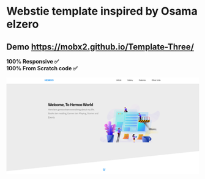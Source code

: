 # Webstie template inspired by **Osama elzero**

## Demo https://mobx2.github.io/Template-Three/
**100% Responsive :white_check_mark:**
<br />
**100% From Scratch code :white_check_mark:**

<img src="/Screenshot_2025-01-07_14-30-54.png" width="DESIRED WIDTH" height="DESIRED HEIGHT">
